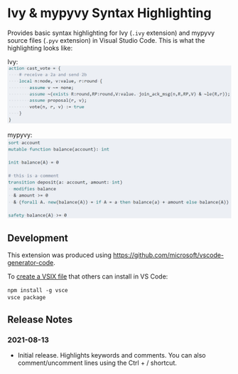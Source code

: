# Ivy & mypyvy Syntax Highlighting

Provides basic syntax highlighting for Ivy (`.ivy` extension) and mypyvy source
files (`.pyv` extension) in Visual Studio Code. This is what the highlighting
looks like:

Ivy:
![Ivy syntax highlighting](images/syntax-ivy.png)

mypyvy:
![Mypyvy syntax highlighting](images/syntax-mypyvy.png)

## Development

This extension was produced using https://github.com/microsoft/vscode-generator-code.

To [create a VSIX file](https://code.visualstudio.com/api/working-with-extensions/publishing-extension#packaging-extensions) that others can install in VS Code:

```
npm install -g vsce
vsce package
```

## Release Notes

### 2021-08-13

- Initial release. Highlights keywords and comments. You can also
  comment/uncomment lines using the Ctrl + / shortcut.
